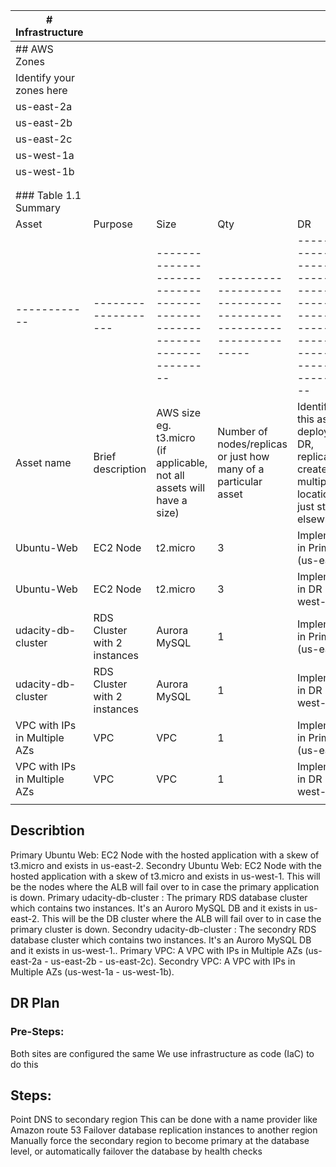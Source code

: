 | # Infrastructure             |                              |                                                                          |                                                                   |                                                                                                                |
|------------------------------|------------------------------|--------------------------------------------------------------------------|-------------------------------------------------------------------|----------------------------------------------------------------------------------------------------------------|
| ## AWS Zones                 |                              |                                                                          |                                                                   |                                                                                                                |
| Identify your zones here     |                              |                                                                          |                                                                   |                                                                                                                |
| us-east-2a                   |                              |                                                                          |                                                                   |                                                                                                                |
| us-east-2b                   |                              |                                                                          |                                                                   |                                                                                                                |
| us-east-2c                   |                              |                                                                          |                                                                   |                                                                                                                |
| us-west-1a                   |                              |                                                                          |                                                                   |                                                                                                                |
| us-west-1b                   |                              |                                                                          |                                                                   |                                                                                                                |
|                              |                              |                                                                          |                                                                   |                                                                                                                |
|                              |                              |                                                                          |                                                                   |                                                                                                                |
| ### Table 1.1 Summary        |                              |                                                                          |                                                                   |                                                                                                                |
| Asset                        | Purpose                      | Size                                                                     | Qty                                                               | DR                                                                                                             |
| ------------                 | -------------------          | ------------------------------------------------------------------------ | ----------------------------------------------------------------- | -------------------------------------------------------------------------------------------------------------- |
| Asset name                   | Brief description            | AWS size eg. t3.micro (if applicable, not all assets will have a size)   | Number of nodes/replicas or just how many of a particular asset   | Identify if this asset is deployed to DR, replicated, created in multiple locations or just stored elsewhere   |
| Ubuntu-Web                   | EC2 Node                     | t2.micro                                                                 | 3                                                                 | Implemented in Primary (us-east-2)                                                                             |
| Ubuntu-Web                   | EC2 Node                     | t2.micro                                                                 | 3                                                                 | Implemented in DR (us-west-1)                                                                                  |
| udacity-db-cluster           | RDS Cluster with 2 instances | Aurora MySQL                                                             | 1                                                                 | Implemented in Primary (us-east-2)                                                                             |
| udacity-db-cluster           | RDS Cluster with 2 instances | Aurora MySQL                                                             | 1                                                                 | Implemented in DR (us-west-1)                                                                                  |
| VPC with IPs in Multiple AZs | VPC                          | VPC                                                                      | 1                                                                 | Implemented in Primary (us-east-2)                                                                             |
| VPC with IPs in Multiple AZs | VPC                          | VPC                                                                      | 1                                                                 | Implemented in DR (us-west-1)                                                                                  |
|                              |                              |                                                                          |                                                                   |                                                                                                                |

## Describtion
Primary Ubuntu Web: EC2 Node with the hosted application with a skew of t3.micro and exists in us-east-2.
Secondry Ubuntu Web: EC2 Node with the hosted application with a skew of t3.micro and exists in us-west-1. This will be the nodes where the ALB will fail over to in case the primary application is down.
Primary udacity-db-cluster : The primary RDS database cluster which contains two instances. It's an Auroro MySQL DB and it exists in us-east-2. This will be the DB cluster where the ALB will fail over to in case the primary cluster is down.
Secondry udacity-db-cluster : The secondry RDS database cluster which contains two instances. It's an Auroro MySQL DB and it exists in us-west-1..
Primary VPC: A VPC with IPs in Multiple AZs (us-east-2a - us-east-2b - us-east-2c).
Secondry VPC: A VPC with IPs in Multiple AZs (us-west-1a - us-west-1b).



## DR Plan
### Pre-Steps:
Both sites are configured the same
We use infrastructure as code (IaC) to do this 

## Steps:
Point DNS to secondary region
This can be done with a name provider like Amazon route 53
Failover database replication instances to another region
Manually force the secondary region to become primary at the database level, or automatically failover the database by health checks
